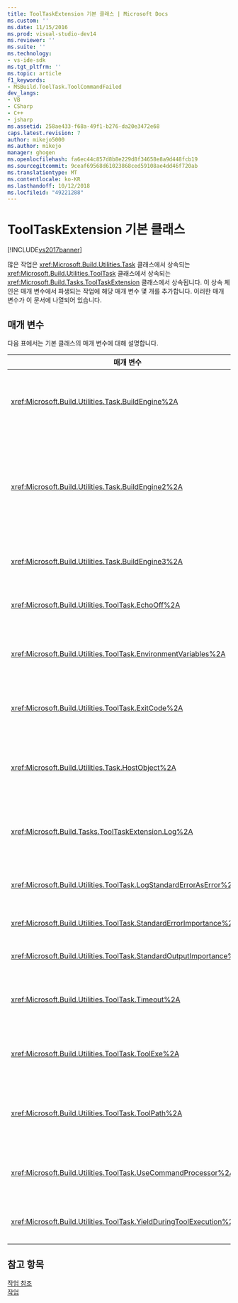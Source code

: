 ```yaml
---
title: ToolTaskExtension 기본 클래스 | Microsoft Docs
ms.custom: ''
ms.date: 11/15/2016
ms.prod: visual-studio-dev14
ms.reviewer: ''
ms.suite: ''
ms.technology:
- vs-ide-sdk
ms.tgt_pltfrm: ''
ms.topic: article
f1_keywords:
- MSBuild.ToolTask.ToolCommandFailed
dev_langs:
- VB
- CSharp
- C++
- jsharp
ms.assetid: 258ae433-f68a-49f1-b276-da20e3472e68
caps.latest.revision: 7
author: mikejo5000
ms.author: mikejo
manager: ghogen
ms.openlocfilehash: fa6ec44c857d8b8e229d8f34658e8a9d448fcb19
ms.sourcegitcommit: 9ceaf69568d61023868ced59108ae4dd46f720ab
ms.translationtype: MT
ms.contentlocale: ko-KR
ms.lasthandoff: 10/12/2018
ms.locfileid: "49221288"
---
```

# <a name="tooltaskextension-base-class"></a>ToolTaskExtension 기본 클래스
[!INCLUDE[vs2017banner](../includes/vs2017banner.md)]

  
많은 작업은 <xref:Microsoft.Build.Utilities.Task> 클래스에서 상속되는 <xref:Microsoft.Build.Utilities.ToolTask> 클래스에서 상속되는 <xref:Microsoft.Build.Tasks.ToolTaskExtension> 클래스에서 상속됩니다. 이 상속 체인은 매개 변수에서 파생되는 작업에 해당 매개 변수 몇 개를 추가합니다. 이러한 매개 변수가 이 문서에 나열되어 있습니다.  
  
## <a name="parameters"></a>매개 변수  
 다음 표에서는 기본 클래스의 매개 변수에 대해 설명합니다.  
  
|매개 변수|설명|  
|---------------|-----------------|  
|<xref:Microsoft.Build.Utilities.Task.BuildEngine%2A>|선택적 <xref:Microsoft.Build.Framework.IBuildEngine> 매개 변수입니다.<br /><br /> 작업에 사용할 수 있는 빌드 엔진 인터페이스를 지정합니다. 빌드 엔진에서는 작업에서 빌드 엔진으로 다시 호출할 수 있도록 이 매개 변수를 자동으로 설정합니다.|  
|<xref:Microsoft.Build.Utilities.Task.BuildEngine2%2A>|선택적 <xref:Microsoft.Build.Framework.IBuildEngine2> 매개 변수입니다.<br /><br /> 작업에 사용할 수 있는 빌드 엔진 인터페이스를 지정합니다. 빌드 엔진에서는 작업에서 빌드 엔진으로 다시 호출할 수 있도록 이 매개 변수를 자동으로 설정합니다.<br /><br /> 이는 이 클래스에서 상속하는 작업 작성자가 값을 `IBuildEngine`에서 `IBuildEngine2`로 캐스트하지 않아도 되도록 해 주는 편의 속성입니다.|  
|<xref:Microsoft.Build.Utilities.Task.BuildEngine3%2A>|선택적 <xref:Microsoft.Build.Framework.IBuildEngine3> 매개 변수입니다.<br /><br /> 호스트에서 제공하는 빌드 엔진 인터페이스를 지정합니다.|  
|<xref:Microsoft.Build.Utilities.ToolTask.EchoOff%2A>|선택적 `bool` 매개 변수입니다.<br /><br /> `true`로 설정된 경우 이 작업은 명령줄이 stdout으로 복사되지 않도록 **/Q**를 cmd.exe 명령줄로 전달합니다.|  
|<xref:Microsoft.Build.Utilities.ToolTask.EnvironmentVariables%2A>|선택적 `String` 배열 매개 변수입니다.<br /><br /> 등호로 구분된 환경 변수 쌍의 배열입니다. 이 변수는 생성된 실행 파일에 전달되면서 일반 환경 블록에 추가되거나 일부 일반 환경 블록을 재정의합니다.|  
|<xref:Microsoft.Build.Utilities.ToolTask.ExitCode%2A>|선택적 `Int32` 읽기 전용 출력 매개 변수입니다.<br /><br /> 실행한 명령에서 제공하는 종료 코드를 지정합니다. 작업에서 오류를 기록했지만 프로세스가 종료 코드 0(성공)을 반환한 경우 이는 -1로 설정됩니다.|  
|<xref:Microsoft.Build.Utilities.Task.HostObject%2A>|선택적 <xref:Microsoft.Build.Framework.ITaskHost> 매개 변수입니다.<br /><br /> 호스트 개체 인스턴스를 지정합니다(null일 수 있음). 호스트 IDE에서 호스트 개체를 이 특정 작업과 연결한 경우 빌드 엔진에서 이 속성을 설정합니다.|  
|<xref:Microsoft.Build.Tasks.ToolTaskExtension.Log%2A>|선택적 <xref:Microsoft.Build.Utilities.TaskLoggingHelper> 읽기 전용 매개 변수입니다.<br /><br /> 작업 로깅 메서드가 들어 있는 <xref:Microsoft.Build.Tasks.TaskLoggingHelperExtension> 클래스의 인스턴스를 가져옵니다.|  
|<xref:Microsoft.Build.Utilities.ToolTask.LogStandardErrorAsError%2A>|선택적 `bool` 매개 변수입니다.<br /><br /> `true`인 경우 표준 오류 스트림에서 받은 모든 메시지가 오류로 기록됩니다.|  
|<xref:Microsoft.Build.Utilities.ToolTask.StandardErrorImportance%2A>|선택적 `String` 매개 변수입니다.<br /><br /> 표준 출력 스트림의 텍스트를 기록할 때 적용할 중요도입니다.|  
|<xref:Microsoft.Build.Utilities.ToolTask.StandardOutputImportance%2A>|선택적 `String` 매개 변수입니다.<br /><br /> 표준 출력 스트림의 텍스트를 기록할 때 적용할 중요도입니다.|  
|<xref:Microsoft.Build.Utilities.ToolTask.Timeout%2A>|가상의 선택적 `Int32` 매개 변수입니다.<br /><br /> 작업 실행 파일이 얼마 후에 종료될 지를 밀리초 단위로 지정합니다. 기본값은 시간 제한이 없음을 나타내는 `Int.MaxValue`입니다. 시간 제한의 단위는 밀리초입니다.|  
|<xref:Microsoft.Build.Utilities.ToolTask.ToolExe%2A>|가상의 선택적 `string` 매개 변수입니다.<br /><br /> 프로젝트에서 작업의 ToolName을 재정의하기 위해 이를 구현할 수 있습니다. 작업에서는 ToolName을 유지하기 위해 이를 재정의할 수 있습니다.|  
|<xref:Microsoft.Build.Utilities.ToolTask.ToolPath%2A>|선택적 `string` 매개 변수입니다.<br /><br /> 작업에서 내부 실행 파일을 로드할 위치를 지정합니다. 이 매개 변수를 지정하지 않으면 작업에서는 [!INCLUDE[vstecmsbuild](../includes/vstecmsbuild-md.md)]를 실행하고 있는 버전의 Framework에 해당하는 SDK 설치 경로가 사용됩니다.|  
|<xref:Microsoft.Build.Utilities.ToolTask.UseCommandProcessor%2A>|선택적 `bool` 매개 변수입니다.<br /><br /> `true`로 설정된 경우 이 작업은 명령줄에 대한 배치 파일을 만들고 명령을 직접 실행하는 대신 명령 처리기를 사용하여 실행합니다.|  
|<xref:Microsoft.Build.Utilities.ToolTask.YieldDuringToolExecution%2A>|선택적 `bool` 매개 변수입니다.<br /><br /> `true`로 설정된 경우 작업이 실행 중이면 이 작업이 노드를 발생시킵니다.|  
  
## <a name="see-also"></a>참고 항목  
 [작업 참조](../msbuild/msbuild-task-reference.md)   
 [작업](../msbuild/msbuild-tasks.md)



